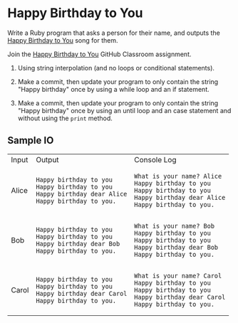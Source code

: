 # **Happy Birthday to You**

Write a Ruby program that asks a person for their name, and outputs the [Happy Birthday to You](https://en.wikipedia.org/wiki/Happy_Birthday_to_You) song for them.

Join the [Happy Birthday to You](https://classroom.github.com/a/jyHU2QDy) GitHub Classroom assignment.

1. Using string interpolation (and no loops or conditional statements).

2. Make a commit, then update your program to only contain the string "Happy birthday" once by using a while loop and an if statement.

3. Make a commit, then update your program to only contain the string "Happy birthday" once by using an until loop and an case statement and without using the `print` method.

## Sample IO

<table>
  <tr>
    <td>Input</td>
    <td>Output</td>
    <td>Console Log</td>
  </tr>
  <tr>
    <td>Alice</td>
    <td>

```
Happy birthday to you
Happy birthday to you
Happy birthday dear Alice
Happy birthday to you.
```
</td>
    <td>

```
What is your name? Alice
Happy birthday to you
Happy birthday to you
Happy birthday dear Alice
Happy birthday to you.
```
</td>
  </tr>
  <tr>
    <td>Bob</td>
    <td>

```
Happy birthday to you
Happy birthday to you
Happy birthday dear Bob
Happy birthday to you.
```
</td>
    <td>

```
What is your name? Bob
Happy birthday to you
Happy birthday to you
Happy birthday dear Bob
Happy birthday to you.
```
</td>
  </tr>
  <tr>
    <td>Carol</td>
    <td>
    
```
Happy birthday to you
Happy birthday to you
Happy birthday dear Carol
Happy birthday to you.
```
</td>
    <td>

```
What is your name? Carol
Happy birthday to you
Happy birthday to you
Happy birthday dear Carol
Happy birthday to you.
```
</td>
  </tr>
</table>
